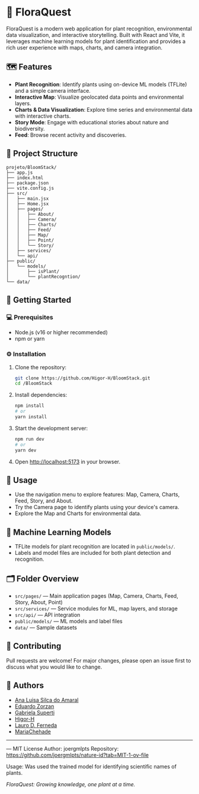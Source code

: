 
# 🌸 FloraQuest 

FloraQuest is a modern web application for plant recognition, environmental data visualization, and interactive storytelling. Built with React and Vite, it leverages machine learning models for plant identification and provides a rich user experience with maps, charts, and camera integration.

## 🗺️ Features

- **Plant Recognition**: Identify plants using on-device ML models (TFLite) and a simple camera interface.
- **Interactive Map**: Visualize geolocated data points and environmental layers.
- **Charts & Data Visualization**: Explore time series and environmental data with interactive charts.
- **Story Mode**: Engage with educational stories about nature and biodiversity.
- **Feed**: Browse recent activity and discoveries.

## 🐝 Project Structure

```
projeto/BloomStack/
├── app.js
├── index.html
├── package.json
├── vite.config.js
├── src/
│   ├── main.jsx
│   ├── Home.jsx
│   ├── pages/
│   │   ├── About/
│   │   ├── Camera/
│   │   ├── Charts/
│   │   ├── Feed/
│   │   ├── Map/
│   │   ├── Point/
│   │   └── Story/
│   ├── services/
│   └── api/
├── public/
│   └── models/
│       ├── isPlant/
│       └── plantRecogntion/
└── data/
```

## 🚦 Getting Started

### 💻 Prerequisites
- Node.js (v16 or higher recommended)
- npm or yarn

### ⚙️ Installation

1. Clone the repository:
	```bash
	git clone https://github.com/Higor-H/BloomStack.git
	cd /BloomStack
	```
2. Install dependencies:
	```bash
	npm install
	# or
	yarn install
	```
3. Start the development server:
	```bash
	npm run dev
	# or
	yarn dev
	```
4. Open [http://localhost:5173](http://localhost:5173) in your browser.

## 🧭 Usage
- Use the navigation menu to explore features: Map, Camera, Charts, Feed, Story, and About.
- Try the Camera page to identify plants using your device's camera.
- Explore the Map and Charts for environmental data.

## 🤖 Machine Learning Models
- TFLite models for plant recognition are located in `public/models/`.
- Labels and model files are included for both plant detection and recognition.

## 🗂️ Folder Overview
- `src/pages/` — Main application pages (Map, Camera, Charts, Feed, Story, About, Point)
- `src/services/` — Service modules for ML, map layers, and storage
- `src/api/` — API integration
- `public/models/` — ML models and label files
- `data/` — Sample datasets

## 💬 Contributing
Pull requests are welcome! For major changes, please open an issue first to discuss what you would like to change.


## 👥 Authors
- [Ana Luisa Silca do Amaral](https://github.com/Analu-Silva)
- [Eduardo Zorzan](https://github.com/eduardozorzan)
- [Gabriela Superti](https://github.com/gabrielasuperti)
- [Higor-H](https://github.com/Higor-H)
- [Lauro D. Ferneda](https://github.com/LauroDF)
- [MariaChehade](https://github.com/MariaChehade)

---

<Original Project> — MIT License
Author: joergmlpts
Repository: https://github.com/joergmlpts/nature-id?tab=MIT-1-ov-file

Usage: Was used the trained model for identifying scientific names of plants.

*FloraQuest: Growing knowledge, one plant at a time.*
